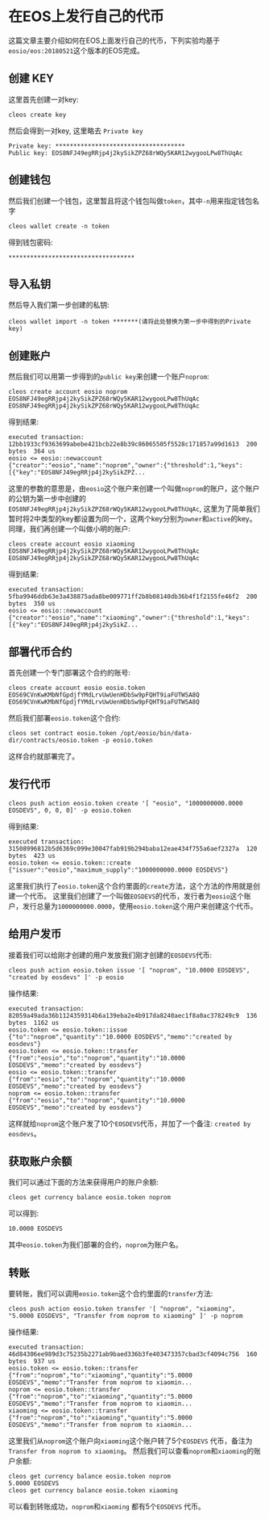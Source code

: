# 在EOS上发行自己的代币

这篇文章主要介绍如何在EOS上面发行自己的代币，下列实验均基于`eosio/eos:20180521`这个版本的EOS完成。

## 创建 KEY
这里首先创建一对key:
```
cleos create key
```
然后会得到一对key, 这里略去 `Private key`
```
Private key: ************************************
Public key: EOS8NFJ49egRRjp4j2kySikZPZ68rWQy5KAR12wygooLPw8ThUqAc
```
## 创建钱包
然后我们创建一个钱包，这里暂且将这个钱包叫做`token`，其中`-n`用来指定钱包名字
```
cleos wallet create -n token
```
得到钱包密码:
```
***********************************
```
## 导入私钥
然后导入我们第一步创建的私钥:
```
cleos wallet import -n token *******(请将此处替换为第一步中得到的Private key)
```

## 创建账户
然后我们可以用第一步得到的`public key`来创建一个账户`noprom`:
```
cleos create account eosio noprom EOS8NFJ49egRRjp4j2kySikZPZ68rWQy5KAR12wygooLPw8ThUqAc EOS8NFJ49egRRjp4j2kySikZPZ68rWQy5KAR12wygooLPw8ThUqAc
```
得到结果:
```
executed transaction: 12bb1933cf9363699abebe421bcb22e8b39c86065505f5528c171857a99d1613  200 bytes  364 us
eosio <= eosio::newaccount            {"creator":"eosio","name":"noprom","owner":{"threshold":1,"keys":[{"key":"EOS8NFJ49egRRjp4j2kySikZPZ...
```
这里的参数的意思是，由`eosio`这个账户来创建一个叫做`noprom`的账户，这个账户的公钥为第一步中创建的`EOS8NFJ49egRRjp4j2kySikZPZ68rWQy5KAR12wygooLPw8ThUqAc`, 这里为了简单我们暂时将2中类型的key都设置为同一个，这两个key分别为`owner`和`active`的key。
同理，我们再创建一个叫做小明的账户:
```
cleos create account eosio xiaoming EOS8NFJ49egRRjp4j2kySikZPZ68rWQy5KAR12wygooLPw8ThUqAc EOS8NFJ49egRRjp4j2kySikZPZ68rWQy5KAR12wygooLPw8ThUqAc
```
得到结果:
```
executed transaction: 5fba9946ddb63e3a438875ada8be009771ff2b8b08140db36b4f1f2155fe46f2  200 bytes  350 us
eosio <= eosio::newaccount            {"creator":"eosio","name":"xiaoming","owner":{"threshold":1,"keys":[{"key":"EOS8NFJ49egRRjp4j2kySikZ...
```
## 部署代币合约
首先创建一个专门部署这个合约的账号:
```
cleos create account eosio eosio.token EOS69CVnKwKMbNfGpdjfYMdLrvUwUenHDbSw9pFQHT9iaFUTWSA8Q EOS69CVnKwKMbNfGpdjfYMdLrvUwUenHDbSw9pFQHT9iaFUTWSA8Q
```
然后我们部署`eosio.token`这个合约:
```
cleos set contract eosio.token /opt/eosio/bin/data-dir/contracts/eosio.token -p eosio.token
```
这样合约就部署完了。
## 发行代币
```
cleos push action eosio.token create '[ "eosio", "1000000000.0000 EOSDEVS", 0, 0, 0]' -p eosio.token
```
得到结果:
```
executed transaction: 31508996812b5d6369c099e30047fab919b294baba12eae434f755a6aef2327a  120 bytes  423 us
eosio.token <= eosio.token::create          {"issuer":"eosio","maximum_supply":"1000000000.0000 EOSDEVS"}
```

这里我们执行了`eosio.token`这个合约里面的`create`方法，这个方法的作用就是创建一个代币。
这里我们创建了一个叫做`EOSDEVS`的代币，发行者为`eosio`这个账户，发行总量为`1000000000.0000`，使用`eosio.token`这个用户来创建这个代币。
## 给用户发币
接着我们可以给刚才创建的用户发放我们刚才创建的`EOSDEVS`代币:
```
cleos push action eosio.token issue '[ "noprom", "10.0000 EOSDEVS", "created by eosdevs" ]' -p eosio
```
操作结果:
```
executed transaction: 82059a49ada36b1124359314b6a139eba2e4b917da8240aec1f8a0ac378249c9  136 bytes  1162 us
eosio.token <= eosio.token::issue           {"to":"noprom","quantity":"10.0000 EOSDEVS","memo":"created by eosdevs"}
eosio.token <= eosio.token::transfer        {"from":"eosio","to":"noprom","quantity":"10.0000 EOSDEVS","memo":"created by eosdevs"}
eosio <= eosio.token::transfer        {"from":"eosio","to":"noprom","quantity":"10.0000 EOSDEVS","memo":"created by eosdevs"}
noprom <= eosio.token::transfer        {"from":"eosio","to":"noprom","quantity":"10.0000 EOSDEVS","memo":"created by eosdevs"}
```
这样就给`noprom`这个账户发了10个`EOSDEVS`代币，并加了一个备注: `created by eosdevs`。
## 获取账户余额
我们可以通过下面的方法来获得用户的账户余额:
```
cleos get currency balance eosio.token noprom
```
可以得到:
```
10.0000 EOSDEVS
```
其中`eosio.token`为我们部署的合约，`noprom`为账户名。
## 转账
要转账，我们可以调用`eosio.token`这个合约里面的`transfer`方法:
```
cleos push action eosio.token transfer '[ "noprom", "xiaoming", "5.0000 EOSDEVS", "Transfer from noprom to xiaoming" ]' -p noprom
```
操作结果:
```
executed transaction: 46d84306ee989d3c75235b2271ab9baed336b3fe403473357cbad3cf4094c756  160 bytes  937 us
eosio.token <= eosio.token::transfer        {"from":"noprom","to":"xiaoming","quantity":"5.0000 EOSDEVS","memo":"Transfer from noprom to xiaomin...
noprom <= eosio.token::transfer        {"from":"noprom","to":"xiaoming","quantity":"5.0000 EOSDEVS","memo":"Transfer from noprom to xiaomin...
xiaoming <= eosio.token::transfer        {"from":"noprom","to":"xiaoming","quantity":"5.0000 EOSDEVS","memo":"Transfer from noprom to xiaomin...
```
这里我们从`noprom`这个账户向`xiaoming`这个账户转了5个`EOSDEVS` 代币，备注为`Transfer from noprom to xiaoming`。
然后我们可以查看`noprom`和`xiaoming`的账户余额:
```
cleos get currency balance eosio.token noprom
5.0000 EOSDEVS
cleos get currency balance eosio.token xiaoming
```
可以看到转账成功，`noprom`和`xiaoming` 都有5个`EOSDEVS` 代币。